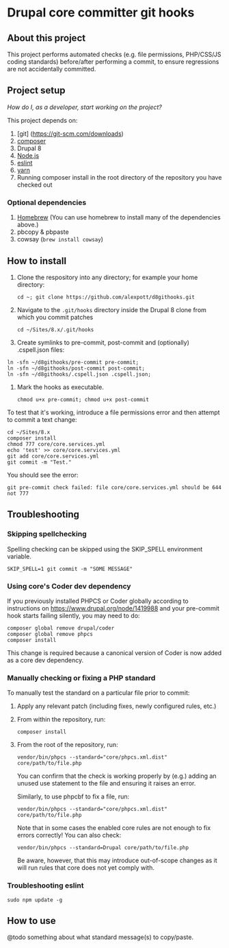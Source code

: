 # Drupal core committer git hooks

## About this project
This project performs automated checks (e.g. file permissions, PHP/CSS/JS coding standards) before/after performing a commit, to ensure regressions are not accidentally committed.

## Project setup

_How do I, as a developer, start working on the project?_

This project depends on:

1. [git] (https://git-scm.com/downloads)
1. [composer](https://getcomposer.org/download/)
1. Drupal 8
1. [Node.js](https://nodejs.org/en/download/)
1. [eslint](http://eslint.org/docs/user-guide/getting-started)
1. [yarn](https://yarnpkg.com/en/)
1. Running composer install in the root directory of the repository you have checked out

### Optional dependencies
1. [Homebrew](http://brew.sh/) (You can use homebrew to install many of the dependencies above.)
1. pbcopy & pbpaste
1. cowsay (```brew install cowsay```)


## How to install

1. Clone the respository into any directory; for example your home directory: 

   ````
   cd ~; git clone https://github.com/alexpott/d8githooks.git
   ````
   
1. Navigate to the `.git/hooks` directory inside the Drupal 8 clone from which you commit patches 

   ````
   cd ~/Sites/8.x/.git/hooks
   ````

1. Create symlinks to pre-commit, post-commit and (optionally) .cspell.json files:
   
  ```
  ln -sfn ~/d8githooks/pre-commit pre-commit;
  ln -sfn ~/d8githooks/post-commit post-commit;
  ln -sfn ~/d8githooks/.cspell.json .cspell.json;
  ````

1. Mark the hooks as executable. 

   ````
   chmod u+x pre-commit; chmod u+x post-commit
   ````

To test that it's working, introduce a file permissions error and then attempt to commit a text change:

````
cd ~/Sites/8.x
composer install
chmod 777 core/core.services.yml
echo 'test' >> core/core.services.yml 
git add core/core.services.yml
git commit -m "Test."
````

You should see the error:

````
git pre-commit check failed: file core/core.services.yml should be 644 not 777
````

## Troubleshooting

### Skipping spellchecking
Spelling checking can be skipped using the SKIP_SPELL environment variable.

```shell script
SKIP_SPELL=1 git commit -m "SOME MESSAGE"
```

### Using core's Coder dev dependency

If you previously installed PHPCS or Coder globally according to instructions on https://www.drupal.org/node/1419988 and your pre-commit hook starts failing silently, you may need to do:

````
composer global remove drupal/coder
composer global remove phpcs
composer install
````

This change is required because a canonical version of Coder is now added as a core dev dependency.

### Manually checking or fixing a PHP standard

To manually test the standard on a particular file prior to commit:

1. Apply any relevant patch (including fixes, newly configured rules, etc.)
2. From within the repository, run:

   ````
   composer install
   ````

3. From the root of the repository, run:

   ````
   vendor/bin/phpcs --standard="core/phpcs.xml.dist" core/path/to/file.php
   ````

   You can confirm that the check is working properly by (e.g.) adding an unused use statement to the file and ensuring it raises an error.
   
   Similarly, to use phpcbf to fix a file, run:

   ````
   vendor/bin/phpcs --standard="core/phpcs.xml.dist" core/path/to/file.php
   ````

   Note that in some cases the enabled core rules are not enough to fix errors correctly! You can also check:

   ````
   vendor/bin/phpcs --standard=Drupal core/path/to/file.php
   ````

   Be aware, however, that this may introduce out-of-scope changes as it will run rules that core does not yet comply with.

### Troubleshooting eslint

````
sudo npm update -g
````

## How to use
@todo something about what standard message(s) to copy/paste.
